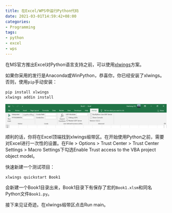 ```yaml
---
title: 在Excel/WPS中运行Python代码
date: 2021-03-01T14:59:42+08:00
categories:
- Programming
tags:
- python
- excel
- wps
---
```


在MS官方推出Excel对Python语言支持之前，可以使用[xlwings](https://docs.xlwings.org/)方案。
<!-- more -->
如果你采用的发行是Anaconda或WinPython，恭喜你，你已经安装了xlwings。否则，使用`pip`手动安装：

```shell
pip install xlwings
xlwings addin install
```

![](27311_original.png)

顺利的话，你将在Excel顶端找到xlwings缎带区。在开始使用Python之前，需要对Excel进行一次性的设置。在File > Options > Trust Center > Trust Center Settings > Macro Settings下勾选Enable Trust access to the VBA project object model。

快速新建一个测试项目：

```shell
xlwings quickstart Book1
```

会新建一个Book1目录出来，Book1目录下有保存了宏的`Book1.xlsm`和同名Python文件`Book1.py`。

接下来见证奇迹。在xlwings缎带区点击Run main。
